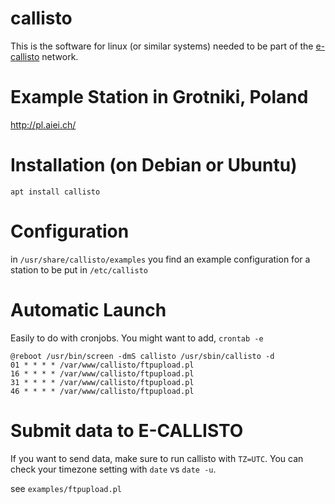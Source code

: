 # callisto

This is the software for linux (or similar systems) needed to be part of the [e-callisto](http://www.e-callisto.org) network.

# Example Station in Grotniki, Poland

http://pl.aiei.ch/

# Installation (on Debian or Ubuntu)

`apt install callisto`

# Configuration

in `/usr/share/callisto/examples` you find an example configuration for a station
to be put in `/etc/callisto`

# Automatic Launch

Easily to do with cronjobs. You might want to add, `crontab -e`
```
@reboot /usr/bin/screen -dmS callisto /usr/sbin/callisto -d
01 * * * * /var/www/callisto/ftpupload.pl
16 * * * * /var/www/callisto/ftpupload.pl
31 * * * * /var/www/callisto/ftpupload.pl
46 * * * * /var/www/callisto/ftpupload.pl
```

# Submit data to E-CALLISTO

If you want to send data, make sure to run callisto with `TZ=UTC`.
You can check your timezone setting with `date` vs `date -u`.

see `examples/ftpupload.pl`
